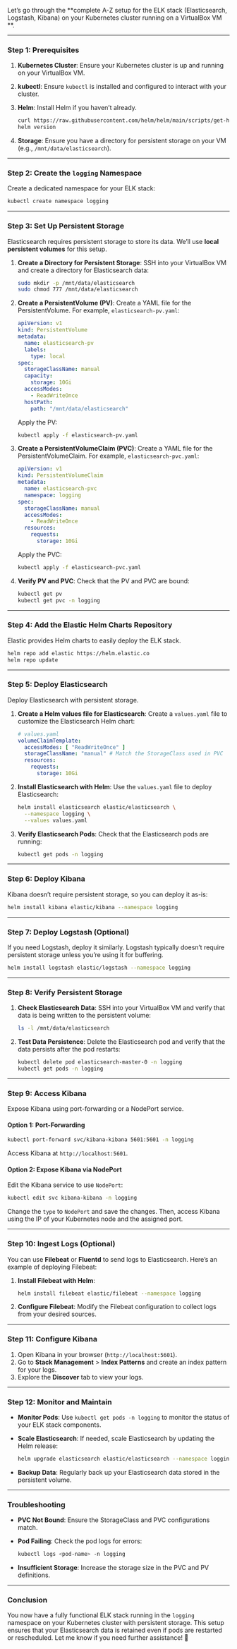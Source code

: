 Let’s go through the **complete A-Z setup for the ELK stack (Elasticsearch, Logstash, Kibana) on your Kubernetes cluster running on a VirtualBox VM **. 

---

### **Step 1: Prerequisites**
1. **Kubernetes Cluster**: Ensure your Kubernetes cluster is up and running on your VirtualBox VM.
2. **kubectl**: Ensure `kubectl` is installed and configured to interact with your cluster.
3. **Helm**: Install Helm if you haven’t already.

   ```bash
   curl https://raw.githubusercontent.com/helm/helm/main/scripts/get-helm-3 | bash
   helm version
   ```

4. **Storage**: Ensure you have a directory for persistent storage on your VM (e.g., `/mnt/data/elasticsearch`).

---

### **Step 2: Create the `logging` Namespace**
Create a dedicated namespace for your ELK stack:

```bash
kubectl create namespace logging
```

---

### **Step 3: Set Up Persistent Storage**
Elasticsearch requires persistent storage to store its data. We’ll use **local persistent volumes** for this setup.

1. **Create a Directory for Persistent Storage**:
   SSH into your VirtualBox VM and create a directory for Elasticsearch data:

   ```bash
   sudo mkdir -p /mnt/data/elasticsearch
   sudo chmod 777 /mnt/data/elasticsearch
   ```

2. **Create a PersistentVolume (PV)**:
   Create a YAML file for the PersistentVolume. For example, `elasticsearch-pv.yaml`:

   ```yaml
   apiVersion: v1
   kind: PersistentVolume
   metadata:
     name: elasticsearch-pv
     labels:
       type: local
   spec:
     storageClassName: manual
     capacity:
       storage: 10Gi
     accessModes:
       - ReadWriteOnce
     hostPath:
       path: "/mnt/data/elasticsearch"
   ```

   Apply the PV:

   ```bash
   kubectl apply -f elasticsearch-pv.yaml
   ```

3. **Create a PersistentVolumeClaim (PVC)**:
   Create a YAML file for the PersistentVolumeClaim. For example, `elasticsearch-pvc.yaml`:

   ```yaml
   apiVersion: v1
   kind: PersistentVolumeClaim
   metadata:
     name: elasticsearch-pvc
     namespace: logging
   spec:
     storageClassName: manual
     accessModes:
       - ReadWriteOnce
     resources:
       requests:
         storage: 10Gi
   ```

   Apply the PVC:

   ```bash
   kubectl apply -f elasticsearch-pvc.yaml
   ```

4. **Verify PV and PVC**:
   Check that the PV and PVC are bound:

   ```bash
   kubectl get pv
   kubectl get pvc -n logging
   ```

---

### **Step 4: Add the Elastic Helm Charts Repository**
Elastic provides Helm charts to easily deploy the ELK stack.

```bash
helm repo add elastic https://helm.elastic.co
helm repo update
```

---

### **Step 5: Deploy Elasticsearch**
Deploy Elasticsearch with persistent storage.

1. **Create a Helm values file for Elasticsearch**:
   Create a `values.yaml` file to customize the Elasticsearch Helm chart:

   ```yaml
   # values.yaml
   volumeClaimTemplate:
     accessModes: [ "ReadWriteOnce" ]
     storageClassName: "manual" # Match the StorageClass used in PVC
     resources:
       requests:
         storage: 10Gi
   ```

2. **Install Elasticsearch with Helm**:
   Use the `values.yaml` file to deploy Elasticsearch:

   ```bash
   helm install elasticsearch elastic/elasticsearch \
     --namespace logging \
     --values values.yaml
   ```

3. **Verify Elasticsearch Pods**:
   Check that the Elasticsearch pods are running:

   ```bash
   kubectl get pods -n logging
   ```

---

### **Step 6: Deploy Kibana**
Kibana doesn’t require persistent storage, so you can deploy it as-is:

```bash
helm install kibana elastic/kibana --namespace logging
```

---

### **Step 7: Deploy Logstash (Optional)**
If you need Logstash, deploy it similarly. Logstash typically doesn’t require persistent storage unless you’re using it for buffering.

```bash
helm install logstash elastic/logstash --namespace logging
```

---

### **Step 8: Verify Persistent Storage**
1. **Check Elasticsearch Data**:
   SSH into your VirtualBox VM and verify that data is being written to the persistent volume:

   ```bash
   ls -l /mnt/data/elasticsearch
   ```

2. **Test Data Persistence**:
   Delete the Elasticsearch pod and verify that the data persists after the pod restarts:

   ```bash
   kubectl delete pod elasticsearch-master-0 -n logging
   kubectl get pods -n logging
   ```

---

### **Step 9: Access Kibana**
Expose Kibana using port-forwarding or a NodePort service.

#### **Option 1: Port-Forwarding**
```bash
kubectl port-forward svc/kibana-kibana 5601:5601 -n logging
```

Access Kibana at `http://localhost:5601`.

#### **Option 2: Expose Kibana via NodePort**
Edit the Kibana service to use `NodePort`:

```bash
kubectl edit svc kibana-kibana -n logging
```

Change the `type` to `NodePort` and save the changes. Then, access Kibana using the IP of your Kubernetes node and the assigned port.

---

### **Step 10: Ingest Logs (Optional)**
You can use **Filebeat** or **Fluentd** to send logs to Elasticsearch. Here’s an example of deploying Filebeat:

1. **Install Filebeat with Helm**:
   ```bash
   helm install filebeat elastic/filebeat --namespace logging
   ```

2. **Configure Filebeat**:
   Modify the Filebeat configuration to collect logs from your desired sources.

---

### **Step 11: Configure Kibana**
1. Open Kibana in your browser (`http://localhost:5601`).
2. Go to **Stack Management** > **Index Patterns** and create an index pattern for your logs.
3. Explore the **Discover** tab to view your logs.

---

### **Step 12: Monitor and Maintain**
- **Monitor Pods**:
  Use `kubectl get pods -n logging` to monitor the status of your ELK stack components.
- **Scale Elasticsearch**:
  If needed, scale Elasticsearch by updating the Helm release:

  ```bash
  helm upgrade elasticsearch elastic/elasticsearch --namespace logging --set replicas=3
  ```

- **Backup Data**:
  Regularly back up your Elasticsearch data stored in the persistent volume.

---

### **Troubleshooting**
- **PVC Not Bound**:
  Ensure the StorageClass and PVC configurations match.
- **Pod Failing**:
  Check the pod logs for errors:

  ```bash
  kubectl logs <pod-name> -n logging
  ```

- **Insufficient Storage**:
  Increase the storage size in the PVC and PV definitions.

---

### **Conclusion**
You now have a fully functional ELK stack running in the `logging` namespace on your Kubernetes cluster with persistent storage. This setup ensures that your Elasticsearch data is retained even if pods are restarted or rescheduled. Let me know if you need further assistance! 🚀
